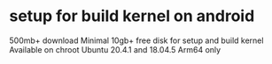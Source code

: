 # setup for build kernel on android 

500mb+ download
Minimal 10gb+ free disk for setup and build kernel
Available on chroot
Ubuntu 20.4.1 and 18.04.5
Arm64 only
